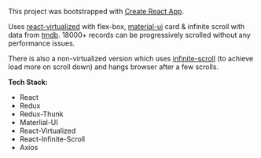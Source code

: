 This project was bootstrapped with [Create React App](https://github.com/facebookincubator/create-react-app).

Uses [react-virtualized](http://www.reactvirtualized.com) with flex-box, [material-ui](https://material-ui.com/getting-started/installation/) card & infinite scroll with data from [tmdb](https://developers.themoviedb.org/3). 18000+ records can be progressively scrolled without any performance issues.

There is also a non-virtualized version which uses [infinite-scroll](https://cassetterocks.github.io/react-infinite-scroller/) (to achieve load more on scroll down) and hangs browser after a few scrolls.

**Tech Stack:**

- React 
- Redux
- Redux-Thunk
- Materlial-UI
- React-Virtualized
- React-Infinite-Scroll
- Axios